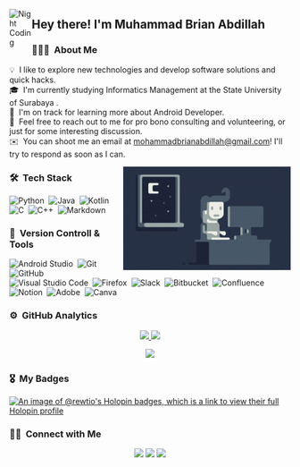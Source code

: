 <img alt="Night Coding" src="./assets/Hand%20Wave.gif" width='40' align="left"/><h2 align="left">Hey there! I'm Muhammad Brian Abdillah</h2>

<!-- ## 👋 &nbsp;Hey there! I'm Aditya Kanoi -->

### 👨🏻‍💻 &nbsp;About Me

💡 &nbsp;I like to explore new technologies and develop software solutions and quick hacks.\
🎓 &nbsp;I'm currently studying Informatics Management at the State University of Surabaya .\
🌱 &nbsp;I'm on track for learning more about Android Developer.\
💬 &nbsp;Feel free to reach out to me for pro bono consulting and volunteering, or just for some interesting discussion.\
✉️ &nbsp;You can shoot me an email at mohammadbrianabdillah@gmail.com! I'll try to respond as soon as I can.


<img alt="Night Coding" src="https://raw.githubusercontent.com/AVS1508/AVS1508/master/assets/Night-Coding.gif" align="right"/>

### 🛠 &nbsp;Tech Stack

![Python](https://img.shields.io/badge/python-3670A0?style=for-the-badge&logo=python&logoColor=ffdd54)&nbsp;
![Java](https://img.shields.io/badge/java-%23ED8B00.svg?style=for-the-badge&logo=java&logoColor=white)&nbsp;
![Kotlin](https://img.shields.io/badge/kotlin-%2300599C.svg?style=for-the-badge&logo=kotlin&logoColor=white)&nbsp;
![C](https://img.shields.io/badge/c-%2300599C.svg?style=for-the-badge&logo=c&logoColor=white)&nbsp;
![C++](https://img.shields.io/badge/c++-%2300599C.svg?style=for-the-badge&logo=c%2B%2B&logoColor=white)&nbsp;
![Markdown](https://img.shields.io/badge/markdown-%23000000.svg?style=for-the-badge&logo=markdown&logoColor=white)&nbsp;


### 🧰 &nbsp;Version Controll & Tools 

![Android Studio](https://img.shields.io/badge/Android%20Studio-78C257.svg?style=for-the-badge&logo=android-studio&logoColor=white)&nbsp;
![Git](https://img.shields.io/badge/git-%23F05033.svg?style=for-the-badge&logo=git&logoColor=white)&nbsp;
![GitHub](https://img.shields.io/badge/github-%23121011.svg?style=for-the-badge&logo=github&logoColor=white)&nbsp;
![Visual Studio Code](https://img.shields.io/badge/Visual%20Studio%20Code-0078d7.svg?style=for-the-badge&logo=visual-studio-code&logoColor=white)&nbsp;
![Firefox](https://img.shields.io/badge/Firefox-FB542B?style=for-the-badge&logo=Firefox&logoColor=white)&nbsp;
![Slack](https://img.shields.io/badge/Slack-4A154B?style=for-the-badge&logo=slack&logoColor=white)&nbsp;
![Bitbucket](https://img.shields.io/badge/bitbucket-%230047B3.svg?style=for-the-badge&logo=bitbucket&logoColor=white)&nbsp;
![Confluence](https://img.shields.io/badge/confluence-%23172BF4.svg?style=for-the-badge&logo=confluence&logoColor=white)&nbsp;
![Notion](https://img.shields.io/badge/Notion-%23000000.svg?style=for-the-badge&logo=notion&logoColor=white)&nbsp;
![Adobe](https://img.shields.io/badge/adobe-%23FF0000.svg?style=for-the-badge&logo=adobe&logoColor=white)&nbsp;
![Canva](https://img.shields.io/badge/Canva-%2300C4CC.svg?style=for-the-badge&logo=Canva&logoColor=white)&nbsp;

### ⚙️ &nbsp;GitHub Analytics

<p align="center">
  <a href="https://github.com/brianabdl">
    <img height="180em" src="https://github-readme-stats-eight-theta.vercel.app/api?username=brianabdl&show_icons=true&theme=algolia&include_all_commits=true&count_private=true"/>
  </a>
  <a href="https://github.com/brianabdl">
    <img height="180em" src="https://github-readme-stats-eight-theta.vercel.app/api/top-langs/?username=brianabdl&layout=compact&langs_count=8&theme=algolia"/>
  </a>
</p>

<p align="center">
  <img height="180em" src="https://github-readme-streak-stats.herokuapp.com/?user=brianabdl&theme=dark&hide_border=true"/>
</p>

### 🎖 &nbsp;My Badges 

[![An image of @rewtio's Holopin badges, which is a link to view their full Holopin profile](https://holopin.me/rewtio)](https://holopin.io/@rewtio)


### 🤝🏻 &nbsp;Connect with Me

<p align="center">
<a href="https://www.linkedin.com/in/muhammad-brian-abdillah-57b872242/"><img src="https://img.shields.io/badge/-Muhammad%20Brian%20Abdillah-0077B5?style=flat&logo=Linkedin&logoColor=white"/></a>
<a href="mailto:mohammadbrianabdillah@gmail.com"><img src="https://img.shields.io/badge/-Brian-D14836?style=flat&logo=Gmail&logoColor=white"/></a>
<a href="https://www.instagram.com/brianabdl/"><img src="https://img.shields.io/badge/-brianabdl-E4405F?style=flat&logo=Instagram&logoColor=white"/></a>
</p>
